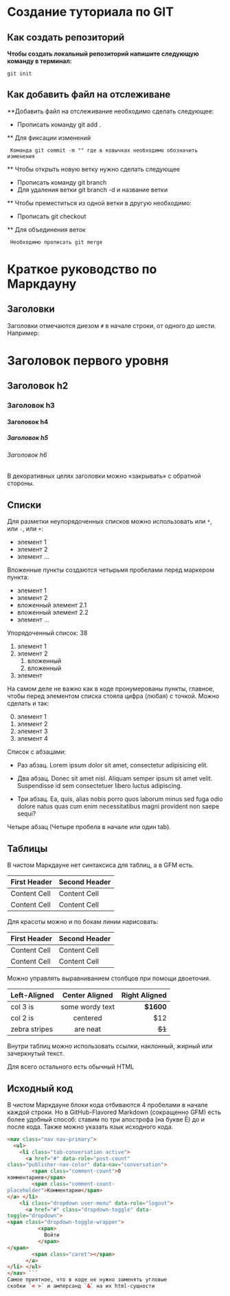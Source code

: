 # Создание туториала по GIT

## Как создать репозиторий


**Чтобы создать локальный репозиторий напишите следующую команду в терминал:**
```fix
git init
```

## Как добавить файл на отслеживане

**Добавить файл на отслеживание необходимо сделать следующее:

- Прописать команду git add .

** Для фиксации изменений

``` Команда git commit -m "" где в ковычках необходимо обозначить изменения``` 

** Чтобы открыть новую ветку нужно сделать следующее

- Прописать команду git branch
- Для удаления ветки git branch -d и название ветки

** Чтобы преместиться из одной ветки в другую необходимо:

- Прописать git checkout

** Для объединения веток

``` Необходимо прописать git merge```

# Краткое руководство по Маркдауну

## Заголовки

Заголовки отмечаются диезом `#` в начале строки, от одного до шести. Например:

# Заголовок первого уровня #
## Заголовок h2
### Заголовок h3
#### Заголовок h4
##### Заголовок h5
###### Заголовок h6

В декоративных целях заголовки можно «закрывать» с обратной стороны.

## Списки
Для разметки неупорядоченных списков можно использовать или `*`, или `-`, или `+`:
 - элемент 1
 - элемент 2
 - элемент ...

 Вложенные пункты создаются четырьмя пробелами перед
   маркером пункта:

 * элемент 1
 * элемент 2
 * вложенный элемент 2.1
 * вложенный элемент 2.2
 * элемент ...

 Упорядоченный список: 38
 1. элемент 1
 2. элемент 2
    1. вложенный
    2. вложенный
 3. элемент 

 На самом деле не важно как в коде пронумерованы пункты,
    главное, чтобы перед элементом списка стояла цифра
   (любая) с точкой. Можно сделать и так:

0. элемент 1
0. элемент 2
0. элемент 3
0. элемент 4

 Список с абзацами:

 * Раз абзац. Lorem ipsum dolor sit amet, consectetur
   adipisicing elit.

 * Два абзац. Donec sit amet nisl. Aliquam semper ipsum
    sit amet velit. Suspendisse id sem consectetuer libero
   luctus adipiscing.

 * Три абзац. Ea, quis, alias nobis porro quos laborum
   minus sed fuga odio dolore natus quas cum enim
   necessitatibus magni provident non saepe sequi?

 Четыре абзац (Четыре пробела в начале или один tab).

## Таблицы

В чистом Маркдауне нет синтаксиса для таблиц, а в GFM
есть.

First Header | Second Header
------------- | -------------
Content Cell | Content Cell
Content Cell | Content Cell

Для красоты можно и по бокам линии нарисовать:

| First Header | Second Header |
| ------------- | ------------- |
| Content Cell | Content Cell |
| Content Cell | Content Cell |

Можно управлять выравниванием столбцов при помощи
двоеточия.

| Left-Aligned | Center Aligned | Right Aligned |
|:------------- |:---------------:| -------------:|
| col 3 is | some wordy text | **$1600** |
| col 2 is | centered | $12 |
| zebra stripes | are neat | ~~$1~~ |

Внутри таблиц можно использовать ссылки, наклонный,
жирный или зачеркнутый текст.

Для всего остального есть обычный HTML

## Исходный код

В чистом Маркдауне блоки кода отбиваются 4 пробелами в
начале каждой строки.
Но в GitHub-Flavored Markdown (сокращенно GFM) есть
более удобный способ: ставим по три апострофа (на букве
Ё) до и после кода. Также можно указать язык исходного
кода.
```html
<nav class="nav nav-primary">
  <ul>
    <li class="tab-conversation active">
      <a href="#" data-role="post-count"
class="publisher-nav-color" data-nav="conversation">
        <span class="comment-count">0
комментариев</span>
        <span class="comment-count-
placeholder">Комментарии</span>
</a> </li>
    <li class="dropdown user-menu" data-role="logout">
      <a href="#" class="dropdown-toggle" data-
toggle="dropdown">
<span class="dropdown-toggle-wrapper">
          <span>
            Войти
          </span>
</span>
        <span class="caret"></span>
      </a>
</li> </ul>
</nav> ```
Самое приятное, что в коде не нужно заменять угловые
скобки `< >` и амперсанд `&` на их html-сущности

